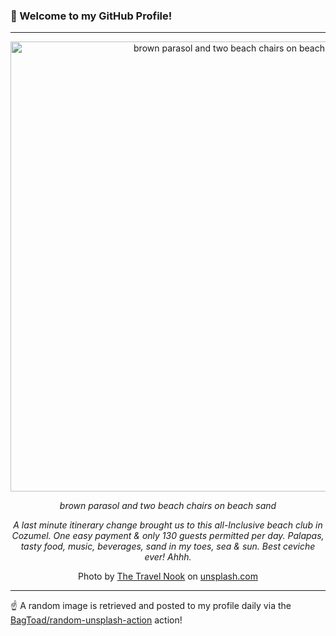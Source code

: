 ### 👋 Welcome to my GitHub Profile!

----

<div align="center">
  <img width="720" src="https://images.unsplash.com/photo-1527206363095-ca2f054128b0?crop=entropy&cs=tinysrgb&fit=max&fm=jpg&ixid=M3w1NTI0OTR8MHwxfHJhbmRvbXx8fHx8fHx8fDE3MjA4NTA5NTV8&ixlib=rb-4.0.3&q=80&w=1080" alt="brown parasol and two beach chairs on beach sand">
  
  <em>brown parasol and two beach chairs on beach sand</em>
  
  <em>A last minute itinerary change brought us to this all-Inclusive beach club in Cozumel.  One easy payment & only 130 guests permitted per day.  Palapas, tasty food, music, beverages, sand in my toes, sea & sun.  Best ceviche ever!  Ahhh.</em>
  
  Photo by [The Travel Nook](null) on [unsplash.com](https://unsplash.com/)
</div>

----

☝️ A random image is retrieved and posted to my profile daily via the [BagToad/random-unsplash-action](https://github.com/BagToad/random-unsplash-action) action!
